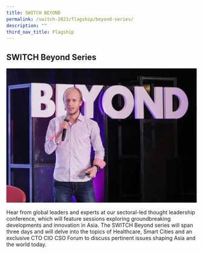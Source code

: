 ```yaml
---
title: SWITCH BEYOND
permalink: /switch-2023/flagship/beyond-series/
description: ""
third_nav_title: Flagship
---
```

## SWITCH Beyond Series

![](/images/2023/switch%20beyond%20series%20(flagship).jpg)

Hear from global leaders and experts  at our sectoral-led thought leadership conference, which will feature sessions exploring groundbreaking developments and  innovation in Asia. The SWITCH Beyond series will span three days and will delve into the topics of Healthcare, Smart Cities and an exclusive CTO CIO CSO Forum to discuss pertinent issues shaping Asia and the world today.